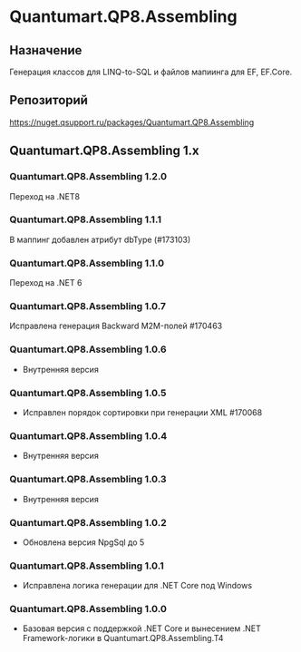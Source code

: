 # Quantumart.QP8.Assembling

## Назначение

Генерация классов для LINQ-to-SQL и файлов мапиинга для EF, EF.Core.

## Репозиторий

<https://nuget.qsupport.ru/packages/Quantumart.QP8.Assembling>

## Quantumart.QP8.Assembling 1.x

### Quantumart.QP8.Assembling 1.2.0

Переход на .NET8

### Quantumart.QP8.Assembling 1.1.1

В маппинг добавлен атрибут dbType (#173103)

### Quantumart.QP8.Assembling 1.1.0

Переход на .NET 6

### Quantumart.QP8.Assembling 1.0.7

Исправлена генерация Backward M2M-полей #170463

### Quantumart.QP8.Assembling 1.0.6

* Внутренняя версия

### Quantumart.QP8.Assembling 1.0.5

* Исправлен порядок сортировки при генерации XML #170068

### Quantumart.QP8.Assembling 1.0.4

* Внутренняя версия

### Quantumart.QP8.Assembling 1.0.3

* Внутренняя версия

### Quantumart.QP8.Assembling 1.0.2

* Обновлена версия NpgSql до 5

### Quantumart.QP8.Assembling 1.0.1

* Исправлена логика генерации для .NET Core под Windows

### Quantumart.QP8.Assembling 1.0.0

* Базовая версия c поддержкой .NET Core и вынесением .NET Framework-логики в Quantumart.QP8.Assembling.T4
